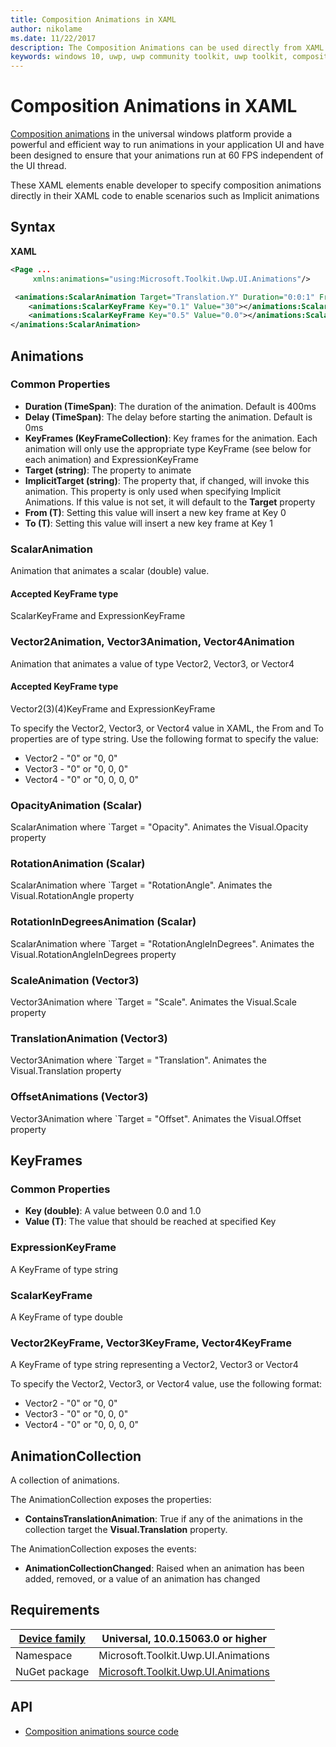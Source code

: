 ```yaml
---
title: Composition Animations in XAML
author: nikolame
ms.date: 11/22/2017
description: The Composition Animations can be used directly from XAML including with Implicit animations
keywords: windows 10, uwp, uwp community toolkit, uwp toolkit, composition animations, animation, implicit animations, XAML, implicit, composition
---
```


# Composition Animations in XAML

[Composition animations](https://docs.microsoft.com/en-us/windows/uwp/composition/composition-animation) in the universal windows platform provide a powerful and efficient way to run animations in your application UI and have been designed to ensure that your animations run at 60 FPS independent of the UI thread.

These XAML elements enable developer to specify composition animations directly in their XAML code to enable scenarios such as Implicit animations

## Syntax

**XAML**

```xml
<Page ...
     xmlns:animations="using:Microsoft.Toolkit.Uwp.UI.Animations"/>

 <animations:ScalarAnimation Target="Translation.Y" Duration="0:0:1" From="0" To="-200">
    <animations:ScalarKeyFrame Key="0.1" Value="30"></animations:ScalarKeyFrame>
    <animations:ScalarKeyFrame Key="0.5" Value="0.0"></animations:ScalarKeyFrame>
</animations:ScalarAnimation>
 ```

## Animations

### Common Properties
* **Duration (TimeSpan)**: The duration of the animation. Default is 400ms
* **Delay (TimeSpan)**: The delay before starting the animation. Default is 0ms
* **KeyFrames (KeyFrameCollection)**: Key frames for the animation. Each animation will only use the appropriate type KeyFrame (see below for each animation) and ExpressionKeyFrame
* **Target (string)**: The property to animate
* **ImplicitTarget (string)**: The property that, if changed, will invoke this animation. This property is only used when specifying Implicit Animations. If this value is not set, it will default to the **Target** property
* **From (T)**: Setting this value will insert a new key frame at Key 0
* **To (T)**: Setting this value will insert a new key frame at Key 1

### ScalarAnimation

Animation that animates a scalar (double) value. 

#### Accepted KeyFrame type
ScalarKeyFrame and ExpressionKeyFrame

### Vector2Animation, Vector3Animation, Vector4Animation

Animation that animates a value of type Vector2, Vector3, or Vector4

#### Accepted KeyFrame type
Vector2(3)(4)KeyFrame and ExpressionKeyFrame

To specify the Vector2, Vector3, or Vector4 value in XAML, the From and To properties are of type string. Use the following format to specify the value:
* Vector2 - "0" or "0, 0"
* Vector3 - "0" or "0, 0, 0"
* Vector4 - "0" or "0, 0, 0, 0"

### OpacityAnimation (Scalar)

ScalarAnimation where `Target = "Opacity". Animates the Visual.Opacity property

### RotationAnimation (Scalar)

ScalarAnimation where `Target = "RotationAngle". Animates the Visual.RotationAngle property

### RotationInDegreesAnimation (Scalar)

ScalarAnimation where `Target = "RotationAngleInDegrees". Animates the Visual.RotationAngleInDegrees property

### ScaleAnimation (Vector3)

Vector3Animation where `Target = "Scale". Animates the Visual.Scale property

### TranslationAnimation (Vector3)

Vector3Animation where `Target = "Translation". Animates the Visual.Translation property

### OffsetAnimations (Vector3)

Vector3Animation where `Target = "Offset". Animates the Visual.Offset property


## KeyFrames

### Common Properties

* **Key (double)**: A value between 0.0 and 1.0
* **Value (T)**: The value that should be reached at specified Key

### ExpressionKeyFrame

A KeyFrame of type string

### ScalarKeyFrame

A KeyFrame of type double

### Vector2KeyFrame, Vector3KeyFrame, Vector4KeyFrame

A KeyFrame of type string representing a Vector2, Vector3 or Vector4

To specify the Vector2, Vector3, or Vector4 value, use the following format:
* Vector2 - "0" or "0, 0"
* Vector3 - "0" or "0, 0, 0"
* Vector4 - "0" or "0, 0, 0, 0"


## AnimationCollection

A collection of animations. 

The AnimationCollection exposes the properties:
* **ContainsTranslationAnimation**: True if any of the animations in the collection target the **Visual.Translation** property.

The AnimationCollection exposes the events:
* **AnimationCollectionChanged**: Raised when an animation has been added, removed, or a value of an animation has changed

## Requirements

| [Device family](http://go.microsoft.com/fwlink/p/?LinkID=526370) | Universal, 10.0.15063.0 or higher   |
| ---------------------------------------------------------------- | ----------------------------------- |
| Namespace                                                        | Microsoft.Toolkit.Uwp.UI.Animations |
| NuGet package | [Microsoft.Toolkit.Uwp.UI.Animations](https://www.nuget.org/packages/Microsoft.Toolkit.Uwp.UI.Animations/) |

## API

* [Composition animations source code](https://github.com/Microsoft/UWPCommunityToolkit/tree/master/Microsoft.Toolkit.Uwp.UI.Animations/CompositionAnimations)

